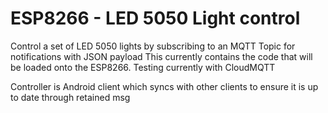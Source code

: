 # ESP8266 - LED 5050 Light control 

Control a set of LED 5050 lights by subscribing to an MQTT Topic for notifications with JSON payload
This currently contains the code that will be loaded onto the ESP8266.
Testing currently with CloudMQTT

Controller is Android client which syncs with other clients to ensure it is up to date through retained msg
